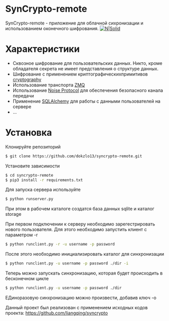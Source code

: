 # SynCrypto-remote
SynCrypto-remote - приложение для облачной сихронизации и использованием оконечного шифрования.
[![N|Solid](https://www.python.org/static/community_logos/python-powered-w-140x56.png)](https://www.python.org/)
# Характеристики
  - Сквозное шифрование для пользовательских данных. Никто, кроме обладателя секрета не имеет представления о структуре данных.
  - Шифрование с применением криптографическихпримитивов [cryptography](https://cryptography.io/en/latest/) 
  - Использование транспорта [ZMQ](http://zeromq.org/)
  - Использование [Noise Protocol](http://noiseprotocol.org/) для обеспечения безопасного канала передачи
  - Применение [SQLAlchemy](https://www.sqlalchemy.org/) для работы с данными пользователей на сервере
  - ...

# Установка
Клонируйте репозиторий
```sh
$ git clone https://github.com/dokzlo13/syncrypto-remote.git
```
Установите зависимости
```sh
$ cd syncrypto-remote
$ pip3 install -r requirements.txt
```
Для запуска сервера используйте
```sh
$ python runserver.py
```
При этом в рабочем каталоге создатся база данных sqlite и каталог storage

При первом подключении к серверу необходимо зарегестрировать нового пользователя.
Для этого необходимо запустить клиент с параметром -r
```sh
$ python runclient.py -r -u username -p password
```
После этого необходимо инициализировать каталог для синхронизации
```sh
$ python runclient.py -u username -p password ./dir -i
```
Теперь можно запускать синхронизацию, которая будет происходить в бесконечном цикле
```sh
$ python runclient.py -u username -p password ./dir
```
ЕДиноразовую синхронизацию можно произвести, добавив ключ -o

Данный проект был реализован с применением исходных кодов проекта:
https://github.com/liangqing/syncrypto


